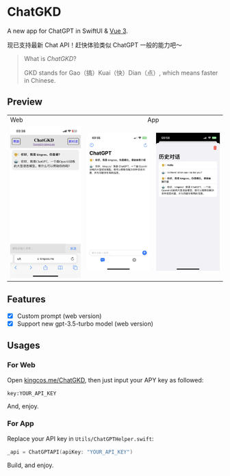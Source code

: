 # ChatGKD

A new app for ChatGPT in SwiftUI & [Vue 3](https://kingcos.me/ChatGKD).

现已支持最新 Chat API！赶快体验类似 ChatGPT 一般的能力吧～

> What is *ChatGKD*?
>
> GKD stands for Gao（搞）Kuai（快）Dian（点）, which means faster in Chinese.

## Preview

<table>
  <tr>
    <td>Web</td>
    <td colspan="2"><center>App</center></td>
  </tr>
  <tr>
    <td><img src="https://github.com/kingcos/ChatGKD/blob/main/resources/web.jpeg?raw=true"></td>
    <td><img src="https://github.com/kingcos/ChatGKD/blob/main/resources/main.PNG?raw=true"></td>
    <td><img src="https://github.com/kingcos/ChatGKD/blob/main/resources/history.PNG?raw=true"></td>
  </tr>
</table>

## Features

- [x] Custom prompt (web version)
- [x] Support new gpt-3.5-turbo model (web version)

## Usages

### For Web

Open [kingcos.me/ChatGKD](https://kingcos.me/ChatGKD), then just input your APY key as followed:

```
key:YOUR_API_KEY
```

And, enjoy.

### For App

Replace your API key in `Utils/ChatGPTHelper.swift`:

```swift
_api = ChatGPTAPI(apiKey: "YOUR_API_KEY")
```

Build, and enjoy.
